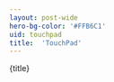 ```yaml
---
layout: post-wide
hero-bg-color: '#FFB6C1'
uid: touchpad
title:  'TouchPad'
---
```


<p>{title}</p>
